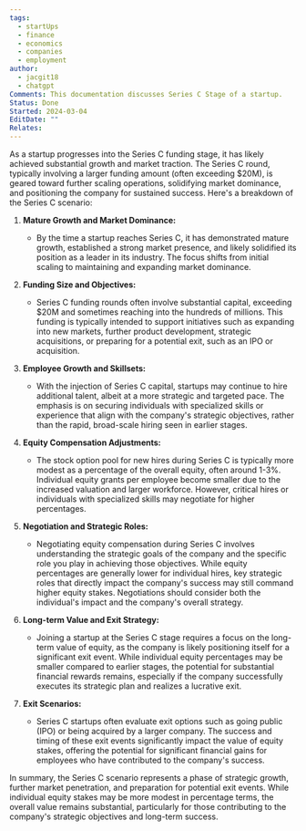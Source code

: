 ```yaml
---
tags:
  - startUps
  - finance
  - economics
  - companies
  - employment
author:
  - jacgit18
  - chatgpt
Comments: This documentation discusses Series C Stage of a startup.
Status: Done
Started: 2024-03-04
EditDate: ""
Relates:
---
```

As a startup progresses into the Series C funding stage, it has likely achieved substantial growth and market traction. The Series C round, typically involving a larger funding amount (often exceeding $20M), is geared toward further scaling operations, solidifying market dominance, and positioning the company for sustained success. Here's a breakdown of the Series C scenario:

1. **Mature Growth and Market Dominance:**
   - By the time a startup reaches Series C, it has demonstrated mature growth, established a strong market presence, and likely solidified its position as a leader in its industry. The focus shifts from initial scaling to maintaining and expanding market dominance.

2. **Funding Size and Objectives:**
   - Series C funding rounds often involve substantial capital, exceeding $20M and sometimes reaching into the hundreds of millions. This funding is typically intended to support initiatives such as expanding into new markets, further product development, strategic acquisitions, or preparing for a potential exit, such as an IPO or acquisition.

3. **Employee Growth and Skillsets:**
   - With the injection of Series C capital, startups may continue to hire additional talent, albeit at a more strategic and targeted pace. The emphasis is on securing individuals with specialized skills or experience that align with the company's strategic objectives, rather than the rapid, broad-scale hiring seen in earlier stages.

4. **Equity Compensation Adjustments:**
   - The stock option pool for new hires during Series C is typically more modest as a percentage of the overall equity, often around 1-3%. Individual equity grants per employee become smaller due to the increased valuation and larger workforce. However, critical hires or individuals with specialized skills may negotiate for higher percentages.

5. **Negotiation and Strategic Roles:**
   - Negotiating equity compensation during Series C involves understanding the strategic goals of the company and the specific role you play in achieving those objectives. While equity percentages are generally lower for individual hires, key strategic roles that directly impact the company's success may still command higher equity stakes. Negotiations should consider both the individual's impact and the company's overall strategy.

6. **Long-term Value and Exit Strategy:**
   - Joining a startup at the Series C stage requires a focus on the long-term value of equity, as the company is likely positioning itself for a significant exit event. While individual equity percentages may be smaller compared to earlier stages, the potential for substantial financial rewards remains, especially if the company successfully executes its strategic plan and realizes a lucrative exit.

7. **Exit Scenarios:**
   - Series C startups often evaluate exit options such as going public (IPO) or being acquired by a larger company. The success and timing of these exit events significantly impact the value of equity stakes, offering the potential for significant financial gains for employees who have contributed to the company's success.

In summary, the Series C scenario represents a phase of strategic growth, further market penetration, and preparation for potential exit events. While individual equity stakes may be more modest in percentage terms, the overall value remains substantial, particularly for those contributing to the company's strategic objectives and long-term success.